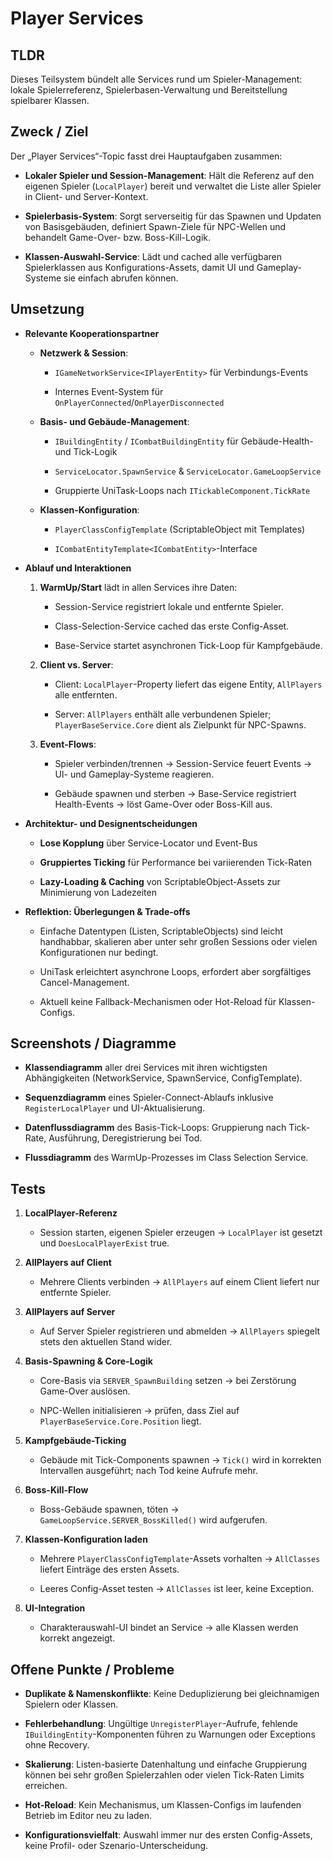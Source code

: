 # Player Services

## TLDR

Dieses Teilsystem bündelt alle Services rund um Spieler-Management: lokale Spielerreferenz, Spielerbasen-Verwaltung und Bereitstellung spielbarer Klassen.

## Zweck / Ziel

Der „Player Services“-Topic fasst drei Hauptaufgaben zusammen:

- **Lokaler Spieler und Session-Management**: Hält die Referenz auf den eigenen Spieler (`LocalPlayer`) bereit und verwaltet die Liste aller Spieler in Client- und Server-Kontext.
    
- **Spielerbasis-System**: Sorgt serverseitig für das Spawnen und Updaten von Basisgebäuden, definiert Spawn-Ziele für NPC-Wellen und behandelt Game-Over- bzw. Boss-Kill-Logik.
    
- **Klassen-Auswahl-Service**: Lädt und cached alle verfügbaren Spielerklassen aus Konfigurations-Assets, damit UI und Gameplay-Systeme sie einfach abrufen können.
    

## Umsetzung

- **Relevante Kooperationspartner**
    
    - **Netzwerk & Session**:
        
        - `IGameNetworkService<IPlayerEntity>` für Verbindungs-Events
            
        - Internes Event-System für `OnPlayerConnected`/`OnPlayerDisconnected`
            
    - **Basis- und Gebäude-Management**:
        
        - `IBuildingEntity` / `ICombatBuildingEntity` für Gebäude-Health- und Tick-Logik
            
        - `ServiceLocator.SpawnService` & `ServiceLocator.GameLoopService`
            
        - Gruppierte UniTask-Loops nach `ITickableComponent.TickRate`
            
    - **Klassen-Konfiguration**:
        
        - `PlayerClassConfigTemplate` (ScriptableObject mit Templates)
            
        - `ICombatEntityTemplate<ICombatEntity>`-Interface
            
- **Ablauf und Interaktionen**
    
    1. **WarmUp/Start** lädt in allen Services ihre Daten:
        
        - Session-Service registriert lokale und entfernte Spieler.
            
        - Class-Selection-Service cached das erste Config-Asset.
            
        - Base-Service startet asynchronen Tick-Loop für Kampfgebäude.
            
    2. **Client vs. Server**:
        
        - Client: `LocalPlayer`-Property liefert das eigene Entity, `AllPlayers` alle entfernten.
            
        - Server: `AllPlayers` enthält alle verbundenen Spieler; `PlayerBaseService.Core` dient als Zielpunkt für NPC-Spawns.
            
    3. **Event-Flows**:
        
        - Spieler verbinden/trennen → Session-Service feuert Events → UI- und Gameplay-Systeme reagieren.
            
        - Gebäude spawnen und sterben → Base-Service registriert Health-Events → löst Game-Over oder Boss-Kill aus.
            
- **Architektur- und Designentscheidungen**
    
    - **Lose Kopplung** über Service-Locator und Event-Bus
        
    - **Gruppiertes Ticking** für Performance bei variierenden Tick-Raten
        
    - **Lazy-Loading & Caching** von ScriptableObject-Assets zur Minimierung von Ladezeiten
        
- **Reflektion: Überlegungen & Trade-offs**
    
    - Einfache Datentypen (Listen, ScriptableObjects) sind leicht handhabbar, skalieren aber unter sehr großen Sessions oder vielen Konfigurationen nur bedingt.
        
    - UniTask erleichtert asynchrone Loops, erfordert aber sorgfältiges Cancel-Management.
        
    - Aktuell keine Fallback-Mechanismen oder Hot-Reload für Klassen-Configs.
        

## Screenshots / Diagramme

- **Klassendiagramm** aller drei Services mit ihren wichtigsten Abhängigkeiten (NetworkService, SpawnService, ConfigTemplate).
    
- **Sequenzdiagramm** eines Spieler-Connect-Ablaufs inklusive `RegisterLocalPlayer` und UI-Aktualisierung.
    
- **Datenflussdiagramm** des Basis-Tick-Loops: Gruppierung nach Tick-Rate, Ausführung, Deregistrierung bei Tod.
    
- **Flussdiagramm** des WarmUp-Prozesses im Class Selection Service.
    

## Tests

1. **LocalPlayer-Referenz**
    
    - Session starten, eigenen Spieler erzeugen → `LocalPlayer` ist gesetzt und `DoesLocalPlayerExist` true.
        
2. **AllPlayers auf Client**
    
    - Mehrere Clients verbinden → `AllPlayers` auf einem Client liefert nur entfernte Spieler.
        
3. **AllPlayers auf Server**
    
    - Auf Server Spieler registrieren und abmelden → `AllPlayers` spiegelt stets den aktuellen Stand wider.
        
4. **Basis-Spawning & Core-Logik**
    
    - Core-Basis via `SERVER_SpawnBuilding` setzen → bei Zerstörung Game-Over auslösen.
        
    - NPC-Wellen initialisieren → prüfen, dass Ziel auf `PlayerBaseService.Core.Position` liegt.
        
5. **Kampfgebäude-Ticking**
    
    - Gebäude mit Tick-Components spawnen → `Tick()` wird in korrekten Intervallen ausgeführt; nach Tod keine Aufrufe mehr.
        
6. **Boss-Kill-Flow**
    
    - Boss-Gebäude spawnen, töten → `GameLoopService.SERVER_BossKilled()` wird aufgerufen.
        
7. **Klassen-Konfiguration laden**
    
    - Mehrere `PlayerClassConfigTemplate`-Assets vorhalten → `AllClasses` liefert Einträge des ersten Assets.
        
    - Leeres Config-Asset testen → `AllClasses` ist leer, keine Exception.
        
8. **UI-Integration**
    
    - Charakterauswahl-UI bindet an Service → alle Klassen werden korrekt angezeigt.
        

## Offene Punkte / Probleme

- **Duplikate & Namenskonflikte**: Keine Deduplizierung bei gleichnamigen Spielern oder Klassen.
    
- **Fehlerbehandlung**: Ungültige `UnregisterPlayer`-Aufrufe, fehlende `IBuildingEntity`-Komponenten führen zu Warnungen oder Exceptions ohne Recovery.
    
- **Skalierung**: Listen-basierte Datenhaltung und einfache Gruppierung können bei sehr großen Spielerzahlen oder vielen Tick-Raten Limits erreichen.
    
- **Hot-Reload**: Kein Mechanismus, um Klassen-Configs im laufenden Betrieb im Editor neu zu laden.
    
- **Konfigurationsvielfalt**: Auswahl immer nur des ersten Config-Assets, keine Profil- oder Szenario-Unterscheidung.